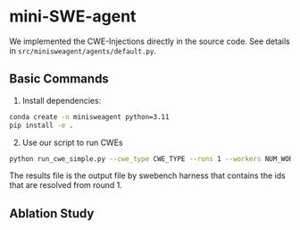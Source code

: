 # mini-SWE-agent

We implemented the CWE-Injections directly in the source code. See details in ```src/minisweagent/agents/default.py```.

## Basic Commands

1. Install dependencies:
```bash
conda create -n minisweagent python=3.11
pip install -e .
```

2. Use our script to run CWEs

```bash
python run_cwe_simple.py --cwe_type CWE_TYPE --runs 1 --workers NUM_WORKERS --model MODEL --results-file YOUR_RESULTS_FILE
```
The results file is the output file by swebench harness that contains the ids that are resolved from round 1. 

## Ablation Study



